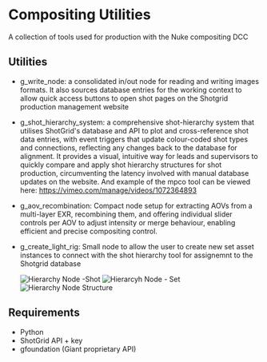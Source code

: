 # Compositing Utilities

A collection of tools used for production with the Nuke compositing DCC

## Utilities

- g_write_node: a consolidated in/out node for reading and writing images formats. It also sources database entries for the working context to allow quick access buttons to open shot pages on the Shotgrid production management website

- g_shot_hierarchy_system: a comprehensive shot-hierarchy system that utilises ShotGrid's database and API to plot and cross-reference shot data entries, with event triggers that update colour-coded shot types and connections, reflecting any changes back to the database for alignment. It provides a visual, intuitive way for leads and supervisors to quickly compare and apply shot hierarchy structures for shot production, circumventing the latency involved with manual database updates on the website. And example of the mpco tool can be viewed here: https://vimeo.com/manage/videos/1072364893

- g_aov_recombination: Compact node setup for extracting AOVs from a multi-layer EXR, recombining them, and offering individual slider controls per AOV to adjust intensity or merge behaviour, enabling efficient and precise compositing control.

- g_create_light_rig: Small node to allow the user to create new set asset instances to connect with the shot hierarchy tool for assignemnt to the Shotgrid database

  ![Hierarchy Node -Shot](https://github.com/user-attachments/assets/7f09c798-b9f7-4e2b-8c02-880016e12efe)
  ![Hierarcyh Node - Set](https://github.com/user-attachments/assets/58eefbb7-1101-4f00-93a7-97d3e26699da)
  ![Hierarchy Node Structure](https://github.com/user-attachments/assets/483fc75d-f25d-4222-b995-0c580059b9b0)


## Requirements

- Python
- ShotGrid API + key
- gfoundation (Giant proprietary API)
